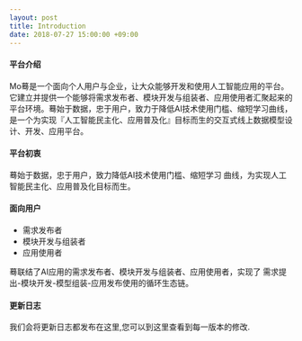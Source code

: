 ```yaml
---
layout: post
title: Introduction
date: 2018-07-27 15:00:00 +09:00
---
```


#### 平台介绍

Mo蓦是一个面向个人用户与企业，让大众能够开发和使用人工智能应用的平台。它建立并提供一个能够将需求发布者、模块开发与组装者、应用使用者汇聚起来的平台环境。蓦始于数据，忠于用户，致力于降低AI技术使用门槛、缩短学习曲线，是一个为实现『人工智能民主化、应用普及化』目标而生的交互式线上数据模型设计、开发、应用平台。

#### 平台初衷

蓦始于数据，忠于用户，致力降低AI技术使用门槛、缩短学习
曲线，为实现人工智能民主化、应用普及化目标而生。

#### 面向用户

- 需求发布者
- 模块开发与组装者
- 应用使用者

蓦联结了AI应用的需求发布者、模块开发与组装者、应用使用者，实现了
需求提出-模块开发-模型组装-应用发布使用的循环生态链。


#### 更新日志

我们会将更新日志都发布在这里,您可以到这里查看到每一版本的修改.
